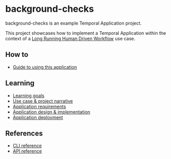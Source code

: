 # background-checks

background-checks is an example Temporal Application project.

This project showcases how to implement a Temporal Application within the context of a [Long Running Human Driven Workflow](./docs/project-goals.md/#what-is-a-long-running-human-driven-workflow) use case.

## How to

- [Guide to using this application](./docs/how-to-use.md)

## Learning

- [Learning goals](./docs/project-goals.md)
- [Use case & project narrative](./docs/project-narrative.md)
- [Application requirements](./docs/temporal-application-requirements.md)
- [Application design & implementation](./docs/temporal-design-and-implementation.md)
- [Application deployment](./docs/temporal-application-deployment.md)

## References

- [CLI reference](,/docs/cli-reference.md)
- [API reference](./docs/api-reference.md)
